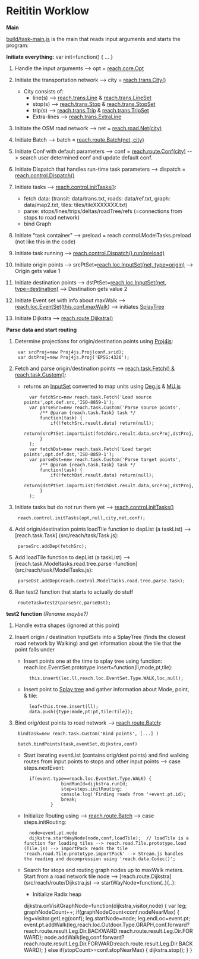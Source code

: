 # Reititin Worklow

**Main**

[build/task-main.js](build/task-main.js) is the main that reads input arguments and starts the program:

**Initiate everything:**
    var init=function() { ... }

1. Handle the input arguments --> opt = [reach.core.Opt](src/reach/core/Opt.js) 
2. Initiate the transportation network --> city = [reach.trans.City()](src/reach/trans/City.js)
    - City consists of:
        - line(s) --> [reach.trans.Line](src/reach/trans/Line.js) & [reach.trans.LineSet](src/reach/trans/LineSet.js) 
        - stop(s) --> [reach.trans.Stop](src/reach/trans/Stop.js) & [reach.trans.StopSet](src/reach/trans/StopSet.js)
        - trip(s) --> [reach.trans.Trip](src/reach/trans/Trip.js) & [reach.trans.TripSet](src/reach/trans/TripSet.js)
        - Extra-lines --> [reach.trans.ExtraLine](src/reach/trans/ExtraLine.js) 
        
3. Initiate the OSM road network --> net = [reach.road.Net(city)](src/reach/road/Net.js)
4. Initiate Batch --> batch = [reach.route.Batch(net, city)](src/reach/route/Batch.js)
5. Initiate Conf with default parameters --> conf = [reach.route.Conf(city)](src/reach/route/Conf.js) --> search user determined conf and update default conf.
6. Initiate Dispatch that handles run-time task parameters --> dispatch = [reach.control.Dispatch()](src/reach/control/Dispatch.js)
7. Initiate tasks --> [reach.control.initTasks()](src/reach/control/ModelTasks.js):
   - fetch data: (transit: data/trans.txt, roads: data/ref.txt, graph: data/map2.txt, tiles: tiles/tileXXXXXXX.txt) 
   - parse: stops/lines/trips/deltas/roadTree/refs (=connections from stops to road network)
   - bind Graph
    
8. Initiate "task container" --> preload = reach.control.ModelTasks.preload (not like this in the code)
9. Initiate task running --> [reach.control.Dispatch().run(preload)](src/reach/control/Dispatch.js)
10. Initiate origin points --> srcPtSet=[reach.loc.InputSet(net, type=origin)](src/reach/loc/InputSet.js) --> Origin gets value 1
11. Initiate destination points --> dstPtSet=[reach.loc.InputSet(net, type=destination)](src/reach/loc/InputSet.js) --> Destination gets value 2
12. Initiate Event set with info about maxWalk --> [reach.loc.EventSet](src/reach/loc/EventSet.js)([this.conf.maxWalk]((src/reach/route/Conf.js))) --> initiates [SplayTree](https://en.wikipedia.org/wiki/Splay_tree) 
13. Initiate Dijkstra --> [reach.route.Dijkstra()](src/reach/route/Dijkstra.js)

**Parse data and start routing**

1. Determine projections for origin/destination points using [Proj4js](build/proj4js-compressed.js):
        
        var srcProj=new Proj4js.Proj(conf.srid);
	    var dstProj=new Proj4js.Proj('EPSG:4326');
	
2. Fetch and parse origin/destination points --> [reach.task.Fetch() & reach.task.Custom()](src/reach/task/Fetch.js):
    - returns an [InputSet](src/reach/loc/InputSet.js) converted to map units using [Deg.js](src/reach/Deg.js) & [MU.js](src/reach/MU.js)         

            var fetchSrc=new reach.task.Fetch('Load source points',opt.def.src,'ISO-8859-1');
            var parseSrc=new reach.task.Custom('Parse source points',
                /** @param {reach.task.Task} task */
                function(task) {
                    if(!fetchSrc.result.data) return(null);
                    return(srcPtSet.importList(fetchSrc.result.data,srcProj,dstProj,opt.def.src));
                }
            );
            var fetchDst=new reach.task.Fetch('Load target points',opt.def.dst,'ISO-8859-1');
            var parseDst=new reach.task.Custom('Parse target points',
                /** @param {reach.task.Task} task */
                function(task) {
                    if(!fetchDst.result.data) return(null);
                    return(dstPtSet.importList(fetchDst.result.data,srcProj,dstProj,opt.def.dst));
                }
            );
		
3. Initiate tasks but do not run them yet --> [reach.control.initTasks()](src/reach/control/ModelTasks.js)

        reach.control.initTasks(opt,null,city,net,conf);

4. Add origin/destination points loadTile function to depList (a taskList) --> [reach.task.Task] (src/reach/task/Task.js):
 
        parseSrc.addDep(fetchSrc);
		
5. Add loadTile function to depList (a taskList) --> [reach.task.Modeltasks.read.tree.parse -function] (src/reach/task/ModelTasks.js):		

		parseDst.addDep(reach.control.ModelTasks.road.tree.parse.task);
		
6. Run test2 function that starts to actually do stuff

        routeTask=test2(parseSrc,parseDst);
        
**test2 function**
*(Rename maybe?)*

1. Handle extra shapes (ignored at this point)

2. Insert origin / destination InputSets into a SplayTree (finds the closest road network by Walking) and get information about the tile that the point falls under

    - Insert points one at the time to splay tree using function: reach.loc.EventSet.prototype.insert=function(ll,mode,pt,tile):
    
            this.insert(loc.ll,reach.loc.EventSet.Type.WALK,loc,null);
         
    - Insert point to [Splay tree](src/reach/data/SplayTree.js) and gather information about Mode, point, & tile:
            
            leaf=this.tree.insert(ll);
            data.push({type:mode,pt:pt,tile:tile});
          
3. Bind orig/dest points to road network --> [reach.route.Batch](src/reach/route/Batch.js):
        
        bindTask=new reach.task.Custom('Bind points', [...] )
        
        batch.bindPoints(task,eventSet,dijkstra,conf)
        
    - Start iterating eventList (contains orig/dest points) and find walking routes from input points to stops and other input points --> case steps.nextEvent:
        
            if(event.type==reach.loc.EventSet.Type.WALK) {
                        bindRunId=dijkstra.runId;
                        step=steps.initRouting;
                        console.log('Finding roads from '+event.pt.id);
                        break;
                    }
        
        
    - Initialize Routing using --> [reach.route.Batch](src/reach/route/Batch.js) --> case steps.initRouting:
  
            node=event.pt.node
            dijkstra.startWayNode(node,conf,loadTile);  // loadTile is a function for loading tiles --> reach.road.Tile.prototype.load (Tile.js) --> importPack reads the tile 'reach.road.Tile.prototype.importPack' --> Stream.js handles the reading and decompression using 'reach.data.Codec()';
     
    
    - Search for stops and routing graph nodes up to maxWalk meters. Start from a road network tile node --> [reach.route.Dijkstra] (src/reach/route/Dijkstra.js) --> startWayNode=function(..){..}: 
    
       - Initialize Radix heap 
    
    
    
      dijkstra.onVisitGraphNode=function(dijkstra,visitor,node) {
                var leg;
                graphNodeCount++;
                if(graphNodeCount<conf.nodeNearMax) {
                    leg=visitor.getLeg(conf);
                    leg.startNode=node;
                    leg.endLoc=event.pt;
                    event.pt.addWalk(leg,reach.loc.Outdoor.Type.GRAPH,conf.forward?reach.route.result.Leg.Dir.BACKWARD:reach.route.result.Leg.Dir.FORWARD);
                    node.addWalk(leg,conf.forward?reach.route.result.Leg.Dir.FORWARD:reach.route.result.Leg.Dir.BACKWARD);
                } else if(stopCount>=conf.stopNearMax) {
                    dijkstra.stop();
                }
            }
